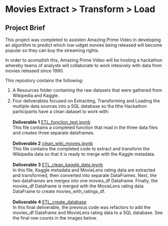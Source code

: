 # Movies Extract > Transform > Load

## Project Brief 

This project was completed to assisten Amazing Prime Video in developing an algorithm to predict which low-udget movies being released will become popular so they can buy the streaming rights.

In order to acomplish this, Amazing Prime Video will be hosting a hackathon whereby teams of analysts will collaborate to work intesively with data from movies released since 1990.

This repostory contains the following: 

   1. A Resources folder containing the raw datasets that were gathered from Wikipedia and Kaggle.<br/>
   2. Four deliverables focused on Extracting, Transforming and Loading the multiple data sources into a SQL database so tha tthe Hackathon participants have a clean dataset to work with:<br><br/>
        **Deliverable 1** <a href="https://github.com/hollyouellette/Movies-ETL/blob/main/ETL_function_test.ipynb/" target="_blank">ETL_function_test.ipynb</a> <br/>
         This file contains a completed function that read in the three data files and creates three separate dataframes.<br/><br/>
         **Deliverable 2** <a href="https://github.com/hollyouellette/Movies-ETL/blob/main/ETL_clean_wiki_movies.ipynb">clean_wiki_movies.ipynb</a> <br/>
         This file contains the completed code to extract and transform the Wikipedia data so that it is ready to merge with the Kaggle metadata. <br><br/>
         **Deliverable 3** <a href="https://github.com/hollyouellette/Movies-ETL/blob/main/ETL_clean_kaggle_data.ipynb">ETL_clean_kaggle_data.ipynb</a><br/>
         In this file, Kaggle metadata and MovieLens rating data are extracted and transformed, then converted into separate DataFrames. Next, the two dataframes are merges into one movies_df Dataframe. Finally, the movies_df Dataframe is merged with the MovieLens rating data DataFrame to create movies_with_ratings_df.<br><br/>
         **Deliverable 4** <a href="https://github.com/hollyouellette/Movies-ETL/blob/main/ETL_create_database.ipynb">ETL_create_database</a><br/>
         In this final deliverable, the previous code was refactors to add the movies_df Dataframe and MovieLens rating data to a SQL database. See the final row counts in the images below.<br><br/>
  
